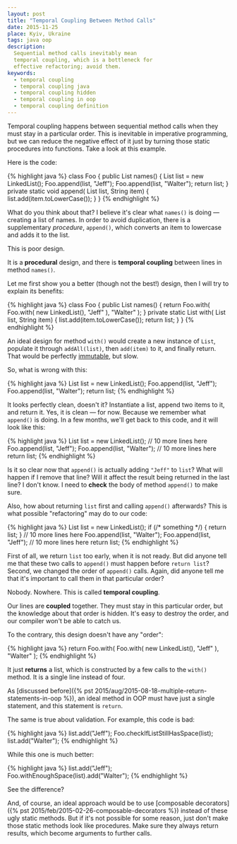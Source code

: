 ```yaml
---
layout: post
title: "Temporal Coupling Between Method Calls"
date: 2015-11-25
place: Kyiv, Ukraine
tags: java oop
description:
  Sequential method calls inevitably mean
  temporal coupling, which is a bottleneck for
  effective refactoring; avoid them.
keywords:
  - temporal coupling
  - temporal coupling java
  - temporal coupling hidden
  - temporal coupling in oop
  - temporal coupling definition
---
```


Temporal coupling happens between sequential method calls
when they must stay in a particular order. This is inevitable
in imperative programming, but we can reduce the negative effect
of it just by turning those static procedures into functions. Take
a look at this example.

<!--more-->

Here is the code:

{% highlight java %}
class Foo {
  public List<String> names() {
    List<String> list = new LinkedList();
    Foo.append(list, "Jeff");
    Foo.append(list, "Walter");
    return list;
  }
  private static void append(
    List<String> list, String item) {
    list.add(item.toLowerCase());
  }
}
{% endhighlight %}

What do you think about that? I believe it's clear what `names()` is doing &mdash;
creating a list of names. In order to avoid duplication, there is a supplementary
_procedure_, `append()`, which converts an item to lowercase and adds it to the
list.

This is poor design.

It is a **procedural** design, and there is **temporal coupling** between
lines in method `names()`.

Let me first show you a better (though not the best!) design,
then I will try to explain its benefits:

{% highlight java %}
class Foo {
  public List<String> names() {
    return Foo.with(
      Foo.with(
        new LinkedList(),
        "Jeff"
      ),
      "Walter"
    );
  }
  private static List<String> with(
    List<String> list, String item) {
    list.add(item.toLowerCase());
    return list;
  }
}
{% endhighlight %}

An ideal design for method `with()` would create a new instance of
`List`, populate it through `addAll(list)`, then `add(item)` to it, and
finally return. That would be perfectly
[immutable](http://www.yegor256.com/2014/06/09/objects-should-be-immutable.html),
but slow.

So, what is wrong with this:

{% highlight java %}
List<String> list = new LinkedList();
Foo.append(list, "Jeff");
Foo.append(list, "Walter");
return list;
{% endhighlight %}

It looks perfectly clean, doesn't it? Instantiate a list, append two items to it, and
return it. Yes, it is clean &mdash; for now. Because we remember what `append()` is
doing. In a few months, we'll get back to this code, and it will look like this:

{% highlight java %}
List<String> list = new LinkedList();
// 10 more lines here
Foo.append(list, "Jeff");
Foo.append(list, "Walter");
// 10 more lines here
return list;
{% endhighlight %}

Is it so clear now that `append()` is actually adding `"Jeff"` to `list`? What
will happen if I remove that line? Will it affect the result being
returned in the last line? I don't know. I need to **check** the body of method
`append()` to make sure.

Also, how about returning `list` first and calling `append()` afterwards? This
is what possible "refactoring" may do to our code:

{% highlight java %}
List<String> list = new LinkedList();
if (/* something */) {
  return list;
}
// 10 more lines here
Foo.append(list, "Walter");
Foo.append(list, "Jeff");
// 10 more lines here
return list;
{% endhighlight %}

First of all, we return `list` too early, when it is not ready. But did anyone
tell me that these two calls to `append()` must happen before `return list`?
Second, we changed the order of `append()` calls. Again, did anyone tell me
that it's important to call them in that particular order?

Nobody. Nowhere. This is called **temporal coupling**.

Our lines are **coupled** together. They must stay in this particular order, but the
knowledge about that order is hidden. It's easy to destroy
the order, and our compiler won't be able to catch us.

To the contrary, this design doesn't have any "order":

{% highlight java %}
return Foo.with(
  Foo.with(
    new LinkedList(),
    "Jeff"
  ),
  "Walter"
);
{% endhighlight %}

It just **returns** a list, which is constructed by a few calls to the `with()`
method. It is a single line instead of four.

As [discussed before]({% pst 2015/aug/2015-08-18-multiple-return-statements-in-oop %}),
an ideal method in OOP must have just a single statement, and this statement is
`return`.

The same is true about validation. For example, this code is bad:

{% highlight java %}
list.add("Jeff");
Foo.checkIfListStillHasSpace(list);
list.add("Walter");
{% endhighlight %}

While this one is much better:

{% highlight java %}
list.add("Jeff");
Foo.withEnoughSpace(list).add("Walter");
{% endhighlight %}

See the difference?

And, of course, an ideal approach would be to use
[composable decorators]({% pst 2015/feb/2015-02-26-composable-decorators %})
instead of these ugly static methods. But if it's not possible for
some reason, just don't make those static methods look like procedures.
Make sure they always return results, which become arguments to
further calls.

